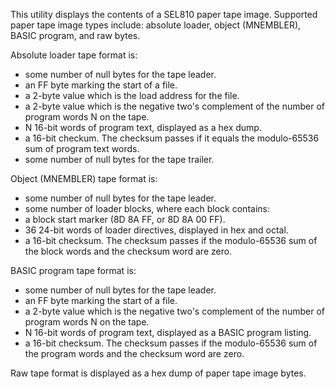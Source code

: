 This utility displays the contents of a SEL810 paper tape image.  Supported paper tape image types include: absolute loader, object (MNEMBLER), BASIC program, and raw bytes.

Absolute loader tape format is:
* some number of null bytes for the tape leader.
* an FF byte marking the start of a file.
* a 2-byte value which is the load address for the file.
* a 2-byte value which is the negative two's complement of the number of program words N on the tape.
* N 16-bit words of program text, displayed as a hex dump.
* a 16-bit checkum.  The checksum passes if it equals the modulo-65536 sum of program text words.
* some number of null bytes for the tape trailer.

Object (MNEMBLER) tape format is:
* some number of null bytes for the tape leader.
* some number of loader blocks, where each block contains:
* a block start marker (8D 8A FF, or 8D 8A 00 FF).
* 36 24-bit words of loader directives, displayed in hex and octal.
* a 16-bit checksum.  The checksum passes if the modulo-65536 sum of the block words and the checksum word are zero.

BASIC program tape format is:
* some number of null bytes for the tape leader.
* an FF byte marking the start of a file.
* a 2-byte value which is the negative two's complement of the number of program words N on the tape.
* N 16-bit words of program text, displayed as a BASIC program listing.
* a 16-bit checksum.  The checksum passes if the modulo-65536 sum of the program words and the checksum word are zero.

Raw tape format is displayed as a hex dump of paper tape image bytes.
